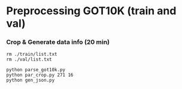 # Preprocessing GOT10K (train and val)


### Crop & Generate data info (20 min)

````shell
rm ./train/list.txt
rm ./val/list.txt

python parse_got10k.py
python par_crop.py 271 16
python gen_json.py
````
